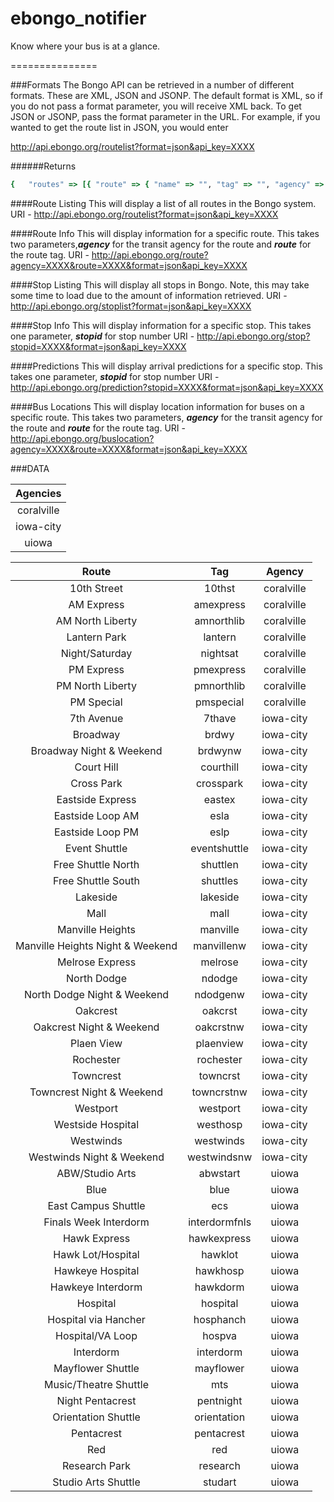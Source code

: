 ebongo_notifier
===============

Know where your bus is at a glance.

===============

###Formats
The Bongo API can be retrieved in a number of different formats. These are XML, JSON and JSONP. The default format is XML, so if you do not pass a format parameter, you will receive XML back. To get JSON or JSONP, pass the format parameter in the URL. For example, if you wanted to get the route list in JSON, you would enter

http://api.ebongo.org/routelist?format=json&api_key=XXXX

######Returns
```Ruby
{	"routes" => [{ "route" => { "name" => "", "tag" => "", "agency" => ""}}]}
```
####Route Listing
This will display a list of all routes in the Bongo system.
URI - http://api.ebongo.org/routelist?format=json&api_key=XXXX

####Route Info
This will display information for a specific route. This takes two parameters,**_agency_** for the transit agency for the route and **_route_** for the route tag.
URI - http://api.ebongo.org/route?agency=XXXX&route=XXXX&format=json&api_key=XXXX

####Stop Listing
This will display all stops in Bongo. Note, this may take some time to load due to the amount of information retrieved.
URI - http://api.ebongo.org/stoplist?format=json&api_key=XXXX

####Stop Info
This will display information for a specific stop. This takes one parameter, **_stopid_** for stop number
URI - http://api.ebongo.org/stop?stopid=XXXX&format=json&api_key=XXXX

####Predictions
This will display arrival predictions for a specific stop. This takes one parameter, **_stopid_** for stop number
URI - http://api.ebongo.org/prediction?stopid=XXXX&format=json&api_key=XXXX

####Bus Locations
This will display location information for buses on a specific route. This takes two parameters, **_agency_** for the transit agency for the route and **_route_** for the route tag.
URI - http://api.ebongo.org/buslocation?agency=XXXX&route=XXXX&format=json&api_key=XXXX

###DATA

| Agencies |
|:------:|
| coralville |
| iowa-city |
| uiowa |

| Route | Tag | Agency|
|:-----:|:---:|:-----:|
|10th Street|10thst|coralville|
|AM Express|amexpress|coralville|
|AM North Liberty|amnorthlib|coralville|
|Lantern Park|lantern|coralville|
|Night/Saturday|nightsat|coralville|
|PM Express|pmexpress|coralville|
|PM North Liberty|pmnorthlib|coralville|
|PM Special|pmspecial|coralville|
|7th Avenue|7thave|iowa-city|
|Broadway|brdwy|iowa-city|
|Broadway Night & Weekend|brdwynw|iowa-city|
|Court Hill|courthill|iowa-city|
|Cross Park|crosspark|iowa-city|
|Eastside Express|eastex|iowa-city|
|Eastside Loop AM|esla|iowa-city|
|Eastside Loop PM|eslp|iowa-city|
|Event Shuttle|eventshuttle|iowa-city|
|Free Shuttle North|shuttlen|iowa-city|
|Free Shuttle South|shuttles|iowa-city|
|Lakeside|lakeside|iowa-city|
|Mall|mall|iowa-city|
|Manville Heights|manville|iowa-city|
|Manville Heights Night & Weekend|manvillenw|iowa-city|
|Melrose Express|melrose|iowa-city|
|North Dodge|ndodge|iowa-city|
|North Dodge Night & Weekend|ndodgenw|iowa-city|
|Oakcrest|oakcrst|iowa-city|
|Oakcrest Night & Weekend|oakcrstnw|iowa-city|
|Plaen View|plaenview|iowa-city|
|Rochester|rochester|iowa-city|
|Towncrest|towncrst|iowa-city|
|Towncrest Night & Weekend|towncrstnw|iowa-city|
|Westport|westport|iowa-city|
|Westside Hospital|westhosp|iowa-city|
|Westwinds|westwinds|iowa-city|
|Westwinds Night & Weekend|westwindsnw|iowa-city|
|ABW/Studio Arts|abwstart|uiowa|
|Blue|blue|uiowa|
|East Campus Shuttle|ecs|uiowa|
|Finals Week Interdorm|interdormfnls|uiowa|
|Hawk Express|hawkexpress|uiowa|
|Hawk Lot/Hospital|hawklot|uiowa|
|Hawkeye Hospital|hawkhosp|uiowa|
|Hawkeye Interdorm|hawkdorm|uiowa|
|Hospital|hospital|uiowa|
|Hospital via Hancher|hosphanch|uiowa|
|Hospital/VA Loop|hospva|uiowa|
|Interdorm|interdorm|uiowa|
|Mayflower Shuttle|mayflower|uiowa|
|Music/Theatre Shuttle|mts|uiowa|
|Night Pentacrest|pentnight|uiowa|
|Orientation Shuttle|orientation|uiowa|
|Pentacrest|pentacrest|uiowa|
|Red|red|uiowa|
|Research Park|research|uiowa|
|Studio Arts Shuttle|studart|uiowa|

